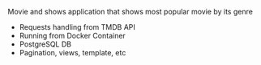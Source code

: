 Movie and shows application that shows most popular movie by its genre
- Requests handling from TMDB API
- Running from Docker Container
- PostgreSQL DB
- Pagination, views, template, etc
